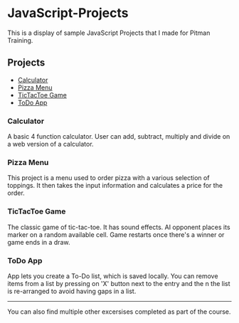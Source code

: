 # JavaScript-Projects
This is a display of sample JavaScript Projects that I made for Pitman Training.

## Projects
* [Calculator](https://github.com/Dar1ux/JavaScript-Projects/tree/main/Basic%20JavaScript%20Projects/Calculator)
* [Pizza Menu](https://github.com/Dar1ux/JavaScript-Projects/tree/main/Basic%20JavaScript%20Projects/Pizza_Project)
* [TicTacToe Game](https://github.com/Dar1ux/JavaScript-Projects/tree/main/Basic%20JavaScript%20Projects/TicTacToe)
* [ToDo App](https://github.com/Dar1ux/JavaScript-Projects/tree/main/Basic%20JavaScript%20Projects/todo_app)

### Calculator
A basic 4 function calculator. User can add, subtract, multiply and divide on a web version of a calculator.

### Pizza Menu
This project is a menu used to order pizza with a various selection of toppings. It then takes the input information and calculates a price for the order.

### TicTacToe Game
The classic game of tic-tac-toe. It has sound effects. AI opponent places its marker on a random available cell. Game restarts once there's a winner or game ends in a draw.

### ToDo App
App lets you create a To-Do list, which is saved locally. You can remove items from a list by pressing on 'X' button next to the entry and the n the list is re-arranged to avoid having gaps in a list.

---
You can also find multiple other excersises completed as part of the course.
